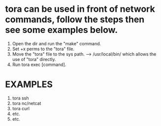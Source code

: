 # tora can be used in front of network commands, follow the steps then see some examples below.

1. Open the dir and run the "make" command.
2. Set +x perms to the "tora" file.
3. Move the "tora" file to the sys path. --> /usr/local/bin/ which allows the use of "tora" directly.
4. Run tora exec [command].


# EXAMPLES

1. tora ssh
2. tora nc/netcat
3. tora curl
4. etc.
5. etc.

